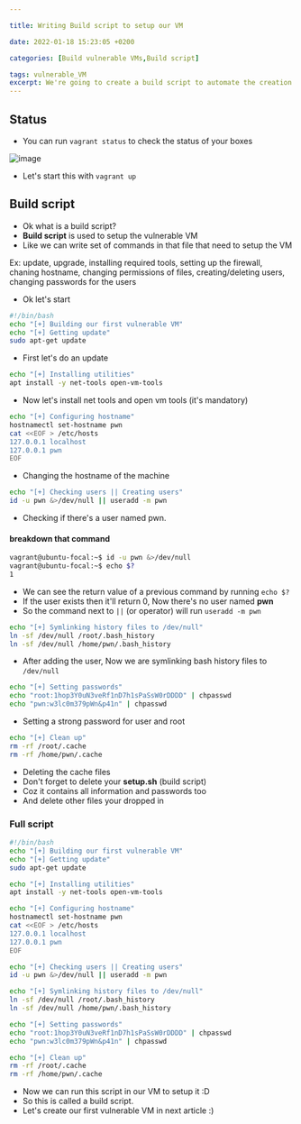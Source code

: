 ```yaml
---

title: Writing Build script to setup our VM

date: 2022-01-18 15:23:05 +0200

categories: [Build vulnerable VMs,Build script]

tags: vulnerable_VM
excerpt: We're going to create a build script to automate the creation of the Vulnerable VM
---
```


## Status
- You can run `vagrant status` to check the status of your boxes

![image](https://i.imgur.com/6OqzVDd.png)

- Let's start this with `vagrant up`

## Build script
- Ok what is a build script?
- **Build script** is used to setup the vulnerable VM
- Like we can write set of commands in that file that need to setup the VM

Ex: update, upgrade, installing required tools, setting up the firewall, chaning hostname, changing permissions of files, creating/deleting users, changing passwords for the users
- Ok let's start

```bash
#!/bin/bash
echo "[+] Building our first vulnerable VM"
echo "[+] Getting update"
sudo apt-get update
```
- First let's do an update


```bash
echo "[+] Installing utilities"
apt install -y net-tools open-vm-tools
```
- Now let's install net tools and open vm tools (it's mandatory)


```bash
echo "[+] Configuring hostname"
hostnamectl set-hostname pwn
cat <<EOF > /etc/hosts
127.0.0.1 localhost
127.0.0.1 pwn
EOF
```
- Changing the hostname of the machine


```bash
echo "[+] Checking users || Creating users"
id -u pwn &>/dev/null || useradd -m pwn
```
- Checking if there's a user named pwn.
#### breakdown that command
```bash
vagrant@ubuntu-focal:~$ id -u pwn &>/dev/null
vagrant@ubuntu-focal:~$ echo $?
1
```
- We can see the return value of a previous command by running `echo $?`
- If the user exists then it'll return 0, Now there's no user  named **pwn**
- So the command next to `||` (or operator) will run `useradd -m pwn`


```bash
echo "[+] Symlinking history files to /dev/null"
ln -sf /dev/null /root/.bash_history
ln -sf /dev/null /home/pwn/.bash_history
```
- After adding the user, Now we are symlinking bash history files to `/dev/null`


```bash
echo "[+] Setting passwords"
echo "root:1hop3Y0uN3veRf1nD7h1sPaSsW0rDDDD" | chpasswd
echo "pwn:w3lc0m379pWn&p41n" | chpasswd
```
- Setting a strong password for user and root


```bash
echo "[+] Clean up"
rm -rf /root/.cache
rm -rf /home/pwn/.cache
```
- Deleting the cache files
- Don't forget to delete your **setup.sh** (build script)
- Coz it contains all information and passwords too
- And delete other files your dropped in

### Full script
```bash
#!/bin/bash
echo "[+] Building our first vulnerable VM"
echo "[+] Getting update"
sudo apt-get update

echo "[+] Installing utilities"
apt install -y net-tools open-vm-tools

echo "[+] Configuring hostname"
hostnamectl set-hostname pwn
cat <<EOF > /etc/hosts
127.0.0.1 localhost
127.0.0.1 pwn
EOF

echo "[+] Checking users || Creating users"
id -u pwn &>/dev/null || useradd -m pwn

echo "[+] Symlinking history files to /dev/null"
ln -sf /dev/null /root/.bash_history
ln -sf /dev/null /home/pwn/.bash_history

echo "[+] Setting passwords"
echo "root:1hop3Y0uN3veRf1nD7h1sPaSsW0rDDDD" | chpasswd
echo "pwn:w3lc0m379pWn&p41n" | chpasswd

echo "[+] Clean up"
rm -rf /root/.cache
rm -rf /home/pwn/.cache
```
- Now we can run this script in our VM to setup it :D
- So this is called a build script.
- Let's create our first vulnerable VM in next article :)
